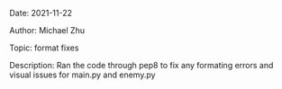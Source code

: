 Date: 2021-11-22

Author: Michael Zhu

Topic: format fixes

Description: Ran the code through pep8 to fix any formating errors and visual issues for main.py and enemy.py
